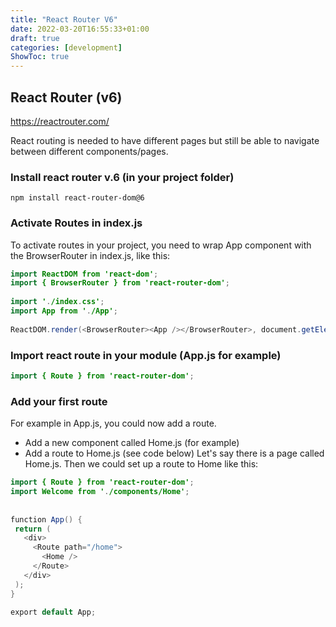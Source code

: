 ```yaml
---
title: "React Router V6"
date: 2022-03-20T16:55:33+01:00
draft: true
categories: [development]
ShowToc: true
---
```


## React Router (v6)
https://reactrouter.com/  

React routing is needed to have different pages but still be able to navigate between different components/pages.


### Install react router v.6 (in your project folder)
```
npm install react-router-dom@6 
```

### Activate Routes in index.js
To activate routes in your project, you need to wrap App component with the BrowserRouter in index.js, like this:
```java
import ReactDOM from 'react-dom';
import { BrowserRouter } from 'react-router-dom';
 
import './index.css';
import App from './App';
 
ReactDOM.render(<BrowserRouter><App /></BrowserRouter>, document.getElementById('root'));
```

### Import react route in your module (App.js for example)
```java
import { Route } from 'react-router-dom';
```

### Add your first route
For example in App.js, you could now add a route. 
- Add a new component called Home.js (for example)
- Add a route to Home.js (see code below)
Let's say there is a page called Home.js. Then we could set up a route to Home like this:  

```java
import { Route } from 'react-router-dom';
import Welcome from './components/Home';
 
 
function App() {
 return (
   <div>
     <Route path="/home">
       <Home />
     </Route>
   </div>
 );
}
 
export default App;
```


